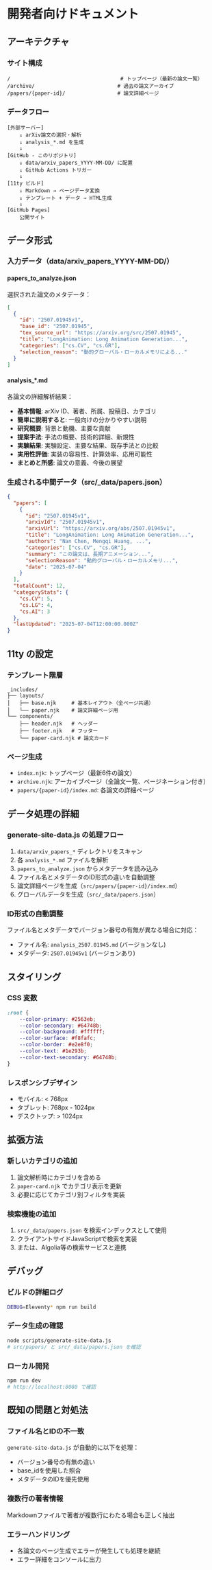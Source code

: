 # 開発者向けドキュメント

## アーキテクチャ

### サイト構成

```
/                                    # トップページ（最新の論文一覧）
/archive/                           # 過去の論文アーカイブ
/papers/{paper-id}/                 # 論文詳細ページ
```

### データフロー

```
[外部サーバー]
    ↓ arXiv論文の選択・解析
    ↓ analysis_*.md を生成
    ↓ 
[GitHub - このリポジトリ]
    ↓ data/arxiv_papers_YYYY-MM-DD/ に配置
    ↓ GitHub Actions トリガー
    ↓ 
[11ty ビルド]
    ↓ Markdown → ページデータ変換
    ↓ テンプレート + データ → HTML生成
    ↓ 
[GitHub Pages]
    公開サイト
```

## データ形式

### 入力データ（data/arxiv_papers_YYYY-MM-DD/）

#### papers_to_analyze.json
選択された論文のメタデータ：
```json
[
  {
    "id": "2507.01945v1",
    "base_id": "2507.01945",
    "tex_source_url": "https://arxiv.org/src/2507.01945",
    "title": "LongAnimation: Long Animation Generation...",
    "categories": ["cs.CV", "cs.GR"],
    "selection_reason": "動的グローバル・ローカルメモリによる..."
  }
]
```

#### analysis_*.md
各論文の詳細解析結果：
- **基本情報**: arXiv ID、著者、所属、投稿日、カテゴリ
- **簡単に説明すると**: 一般向けの分かりやすい説明
- **研究概要**: 背景と動機、主要な貢献
- **提案手法**: 手法の概要、技術的詳細、新規性
- **実験結果**: 実験設定、主要な結果、既存手法との比較
- **実用性評価**: 実装の容易性、計算効率、応用可能性
- **まとめと所感**: 論文の意義、今後の展望

### 生成される中間データ（src/_data/papers.json）

```json
{
  "papers": [
    {
      "id": "2507.01945v1",
      "arxivId": "2507.01945v1",
      "arxivUrl": "https://arxiv.org/abs/2507.01945v1",
      "title": "LongAnimation: Long Animation Generation...",
      "authors": "Nan Chen, Mengqi Huang, ...",
      "categories": ["cs.CV", "cs.GR"],
      "summary": "この論文は、長期アニメーション...",
      "selectionReason": "動的グローバル・ローカルメモリ...",
      "date": "2025-07-04"
    }
  ],
  "totalCount": 12,
  "categoryStats": {
    "cs.CV": 5,
    "cs.LG": 4,
    "cs.AI": 3
  },
  "lastUpdated": "2025-07-04T12:00:00.000Z"
}
```

## 11ty の設定

### テンプレート階層

```
_includes/
├── layouts/
│   ├── base.njk     # 基本レイアウト（全ページ共通）
│   └── paper.njk    # 論文詳細ページ用
└── components/
    ├── header.njk   # ヘッダー
    ├── footer.njk   # フッター
    └── paper-card.njk # 論文カード
```

### ページ生成

- `index.njk`: トップページ（最新6件の論文）
- `archive.njk`: アーカイブページ（全論文一覧、ページネーション付き）
- `papers/{paper-id}/index.md`: 各論文の詳細ページ

## データ処理の詳細

### generate-site-data.js の処理フロー

1. `data/arxiv_papers_*` ディレクトリをスキャン
2. 各 `analysis_*.md` ファイルを解析
3. `papers_to_analyze.json` からメタデータを読み込み
4. ファイル名とメタデータのID形式の違いを自動調整
5. 論文詳細ページを生成（`src/papers/{paper-id}/index.md`）
6. グローバルデータを生成（`src/_data/papers.json`）

### ID形式の自動調整

ファイル名とメタデータでバージョン番号の有無が異なる場合に対応：
- ファイル名: `analysis_2507.01945.md` (バージョンなし)
- メタデータ: `2507.01945v1` (バージョンあり)

## スタイリング

### CSS 変数

```css
:root {
    --color-primary: #2563eb;
    --color-secondary: #64748b;
    --color-background: #ffffff;
    --color-surface: #f8fafc;
    --color-border: #e2e8f0;
    --color-text: #1e293b;
    --color-text-secondary: #64748b;
}
```

### レスポンシブデザイン

- モバイル: < 768px
- タブレット: 768px - 1024px  
- デスクトップ: > 1024px

## 拡張方法

### 新しいカテゴリの追加

1. 論文解析時にカテゴリを含める
2. `paper-card.njk` でカテゴリ表示を更新
3. 必要に応じてカテゴリ別フィルタを実装

### 検索機能の追加

1. `src/_data/papers.json` を検索インデックスとして使用
2. クライアントサイドJavaScriptで検索を実装
3. または、Algolia等の検索サービスと連携

## デバッグ

### ビルドの詳細ログ

```bash
DEBUG=Eleventy* npm run build
```

### データ生成の確認

```bash
node scripts/generate-site-data.js
# src/papers/ と src/_data/papers.json を確認
```

### ローカル開発

```bash
npm run dev
# http://localhost:8080 で確認
```

## 既知の問題と対処法

### ファイル名とIDの不一致

`generate-site-data.js` が自動的に以下を処理：
- バージョン番号の有無の違い
- base_idを使用した照合
- メタデータのIDを優先使用

### 複数行の著者情報

Markdownファイルで著者が複数行にわたる場合も正しく抽出

### エラーハンドリング

- 各論文のページ生成でエラーが発生しても処理を継続
- エラー詳細をコンソールに出力